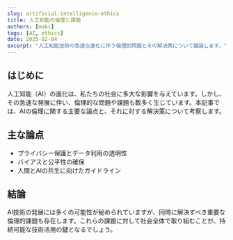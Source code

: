 ```yaml
---
slug: artificial-intelligence-ethics
title: 人工知能の倫理と課題
authors: [maki]
tags: [AI, ethics]
date: 2025-02-04
excerpt: "人工知能技術の急速な進化に伴う倫理的問題とその解決策について議論します。"
---
```


## はじめに

人工知能（AI）の進化は、私たちの社会に多大な影響を与えています。しかし、その急速な発展に伴い、倫理的な問題や課題も数多く生じています。本記事では、AIの倫理に関する主要な論点と、それに対する解決策について考察します。

## 主な論点

- プライバシー保護とデータ利用の透明性
- バイアスと公平性の確保
- 人間とAIの共生に向けたガイドライン

## 結論

AI技術の発展には多くの可能性が秘められていますが、同時に解決すべき重要な倫理的課題も存在します。これらの課題に対して社会全体で取り組むことが、持続可能な技術活用の鍵となるでしょう。
